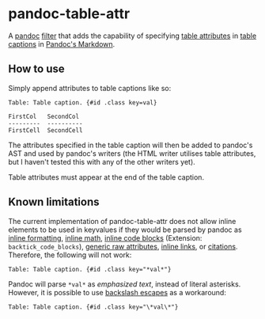 # pandoc-table-attr

A [pandoc](https://pandoc.org/index.html) [filter](https://pandoc.org/filters.html) that adds the capability of specifying [table attributes](https://hackage.haskell.org/package/pandoc-types-1.22.2.1/docs/Text-Pandoc-Definition.html#t:Attr) in [table captions](https://pandoc.org/MANUAL.html#tables) in [Pandoc's Markdown](https://pandoc.org/MANUAL.html#pandocs-markdown).


## How to use

Simply append attributes to table captions like so:
```
Table: Table caption. {#id .class key=val}

FirstCol   SecondCol
---------  ----------
FirstCell  SecondCell
```
The attributes specified in the table caption will then be added to pandoc's AST and used by pandoc's writers (the HTML writer utilises table attributes, but I haven't tested this with any of the other writers yet).

Table attributes must appear at the end of the table caption.


## Known limitations

The current implementation of pandoc-table-attr does not allow inline elements to be used in keyvalues if they would be parsed by pandoc as [inline formatting](https://pandoc.org/MANUAL.html#inline-formatting), [inline math](https://pandoc.org/MANUAL.html#math), [inline code blocks](https://pandoc.org/MANUAL.html#fenced-code-blocks) (Extension: `backtick_code_blocks`), [generic raw attributes](https://pandoc.org/MANUAL.html#generic-raw-attribute), [inline links](https://pandoc.org/MANUAL.html#inline-links), or [citations](https://pandoc.org/MANUAL.html#citation-syntax). Therefore, the following will not work:
```
Table: Table caption. {#id .class key="*val*"}
```
Pandoc will parse `*val*` as *emphasized text*, instead of literal asterisks. However, it is possible to use [backslash escapes](https://pandoc.org/MANUAL.html#backslash-escapes) as a workaround:
```
Table: Table caption. {#id .class key="\*val\*"}
```
